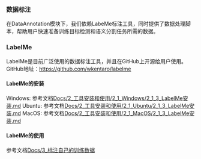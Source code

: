### 数据标注
在DataAnnotation模块下，我们依赖LabeMe标注工具，同时提供了数据处理脚本，帮助用户快速准备训练目标检测和语义分割任务所需的数据。

### LabelMe
LabelMe是目前广泛使用的数据标注工具，并且在GitHub上开源给用户使用。GitHub地址：https://github.com/wkentaro/labelme

#### LabelMe的安装
Windows: 参考文档[Docs/2_工具安装和使用/2_1_Windows/2_1_3_LabelMe安装.md](../Docs/2_工具安装和使用/2_1_Windows/2_1_3_LabelMe安装.md)
Ubuntu: 参考文档[Docs/2_工具安装和使用/2_1_Ubuntu/2_1_3_LabelMe安装.md](../Docs/2_工具安装和使用/2_1_Ubuntu/2_1_3_LabelMe安装.md)
MacOS: 参考文档[Docs/2_工具安装和使用/2_1_MacOS/2_1_3_LabelMe安装.md](../Docs/2_工具安装和使用/2_1_MacOS/2_1_3_LabelMe安装.md)

#### LabelMe的使用
参考文档[Docs/3_标注自己的训练数据](../Docs/3_标注自己的训练数据)
